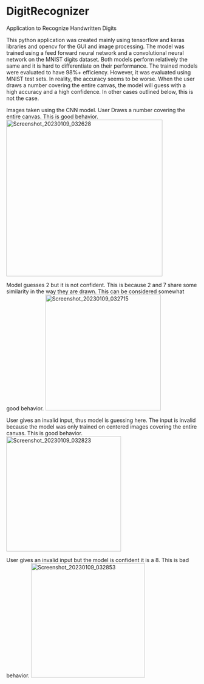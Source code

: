 # DigitRecognizer
Application to Recognize Handwritten Digits

This python application was created mainly using tensorflow and keras libraries and opencv for the GUI and image processing. The model was trained using a feed forward neural network and a convolutional neural network on the MNIST digits dataset. Both models perform relatively the same and it is hard to differentiate on their performance. The trained models were evaluated to have 98%+ efficiency. However, it was evaluated using MNIST test sets. In reality, the accuracy seems to be worse. When the user draws a number covering the entire canvas, the model will guess with a high accuracy and a high confidence. In other cases outlined below, this is not the case. 

Images taken using the CNN model.
User Draws a number covering the entire canvas. This is good behavior.
<img width="411" alt="Screenshot_20230109_032628" src="https://user-images.githubusercontent.com/58951561/211402859-1d172bd0-8da8-418f-a4b2-4b6810ccb68c.png">

Model guesses 2 but it is not confident. This is because 2 and 7 share some similarity in the way they are drawn. This can be considered somewhat good behavior.
<img width="304" alt="Screenshot_20230109_032715" src="https://user-images.githubusercontent.com/58951561/211403000-cbf99a13-5df8-4cd4-b36c-3adf1f4eb8e0.png">

User gives an invalid input, thus model is guessing here. The input is invalid because the model was only trained on centered images covering the entire canvas. This is good behavior. 
<img width="302" alt="Screenshot_20230109_032823" src="https://user-images.githubusercontent.com/58951561/211403023-a0d4ccb7-9777-4b56-bdfa-59ad79a2dd97.png">

User gives an invalid input but the model is confident it is a 8. This is bad behavior. 
<img width="300" alt="Screenshot_20230109_032853" src="https://user-images.githubusercontent.com/58951561/211403055-3928441b-2dbb-4fcd-afbe-7baa5334a432.png">

